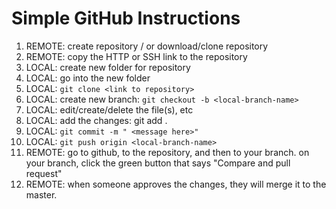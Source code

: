 # Simple GitHub Instructions

1. 	REMOTE:	create repository / or download/clone repository
2. 	REMOTE:	copy the HTTP or SSH link to the repository
3. 	LOCAL:  	create new folder for repository
4. 	LOCAL:  	go into the new folder
5. 	LOCAL:  	`git clone <link to repository>`
6. 	LOCAL:  	create new branch:  `git checkout -b <local-branch-name>`
7. 	LOCAL:  	edit/create/delete the file(s), etc
8. 	LOCAL:  	add the changes:  git add .
9. 	LOCAL: 	`git commit -m " <message here>"`
10. LOCAL:  `git push origin <local-branch-name>`
11. REMOTE: go to github, to the repository, and then to  your branch.
			on your branch, click the green button that says
			"Compare and pull request"
12. REMOTE:	when someone approves the changes, they will merge it to the master.